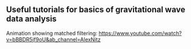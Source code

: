 ## Useful tutorials for basics of gravitational wave data analysis

Animation showing matched filtering: https://www.youtube.com/watch?v=bBBDR5jf9oU&ab_channel=AlexNitz
